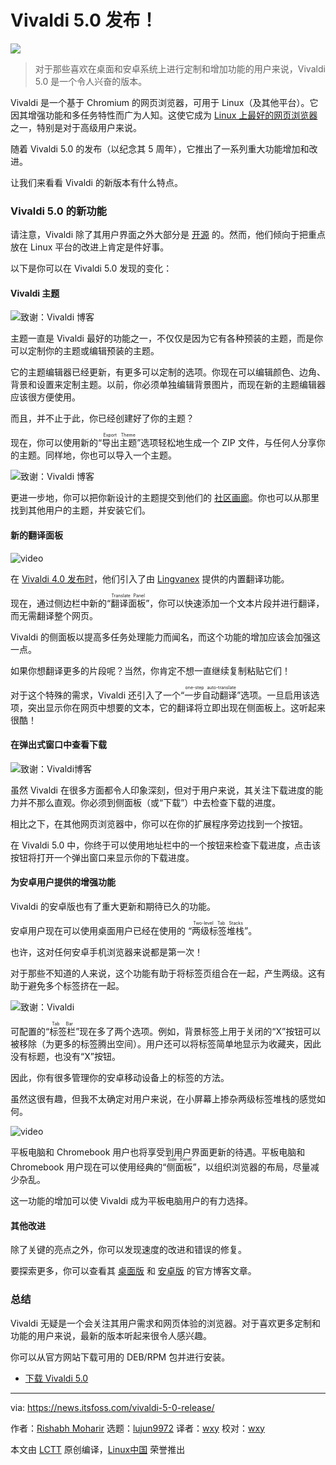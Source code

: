 [#]: subject: "Vivaldi 5.0 Brings Two-Level Tabs to Android & Adds New Features for Desktop"
[#]: via: "https://news.itsfoss.com/vivaldi-5-0-release/"
[#]: author: "Rishabh Moharir https://news.itsfoss.com/author/rishabh/"
[#]: collector: "lujun9972"
[#]: translator: "wxy"
[#]: reviewer: "wxy"
[#]: publisher: " "
[#]: url: " "

Vivaldi 5.0 发布！
=====

![](https://i1.wp.com/news.itsfoss.com/wp-content/uploads/2021/12/vivaldi-5-0-ft.jpg?w=1200&ssl=1)

> 对于那些喜欢在桌面和安卓系统上进行定制和增加功能的用户来说，Vivaldi 5.0 是一个令人兴奋的版本。

Vivaldi 是一个基于 Chromium 的网页浏览器，可用于 Linux（及其他平台）。它因其增强功能和多任务特性而广为人知。这使它成为 [Linux 上最好的网页浏览器][1] 之一，特别是对于高级用户来说。

随着 Vivaldi 5.0 的发布（以纪念其 5 周年），它推出了一系列重大功能增加和改进。

让我们来看看 Vivaldi 的新版本有什么特点。

### Vivaldi 5.0 的新功能

请注意，Vivaldi 除了其用户界面之外大部分是 [开源][2] 的。然而，他们倾向于把重点放在 Linux 平台的改进上肯定是件好事。

以下是你可以在 Vivaldi 5.0 发现的变化：

#### Vivaldi 主题

![致谢：Vivaldi 博客][3]

主题一直是 Vivaldi 最好的功能之一，不仅仅是因为它有各种预装的主题，而是你可以定制你的主题或编辑预装的主题。

它的主题编辑器已经更新，有更多可以定制的选项。你现在可以编辑颜色、边角、背景和设置来定制主题。以前，你必须单独编辑背景图片，而现在新的主题编辑器应该很方便使用。

而且，并不止于此，你已经创建好了你的主题？

现在，你可以使用新的“<ruby>导出主题<rt>Export Theme</rt></ruby>”选项轻松地生成一个 ZIP 文件，与任何人分享你的主题。同样地，你也可以导入一个主题。

![致谢：Vivaldi 博客][12]

更进一步地，你可以把你新设计的主题提交到他们的 [社区画廊][4]。你也可以从那里找到其他用户的主题，并安装它们。

#### 新的翻译面板

![video][5]

在 [Vivaldi 4.0 发布时][6]，他们引入了由 [Lingvanex][7] 提供的内置翻译功能。

现在，通过侧边栏中新的“<ruby>翻译面板<rt>Translate Panel</rt></ruby>”，你可以快速添加一个文本片段并进行翻译，而无需翻译整个网页。

Vivaldi 的侧面板以提高多任务处理能力而闻名，而这个功能的增加应该会加强这一点。

如果你想翻译更多的片段呢？当然，你肯定不想一直继续复制粘贴它们！

对于这个特殊的需求，Vivaldi 还引入了一个“<ruby>一步自动翻译<rt>one-step auto-translate</rt></ruby>”选项。一旦启用该选项，突出显示你在网页中想要的文本，它的翻译将立即出现在侧面板上。这听起来很酷！

#### 在弹出式窗口中查看下载

![致谢：Vivaldi博客][13]

虽然 Vivaldi 在很多方面都令人印象深刻，但对于用户来说，其关注下载进度的能力并不那么直观。你必须到侧面板（或“下载”）中去检查下载的进度。

相比之下，在其他网页浏览器中，你可以在你的扩展程序旁边找到一个按钮。

在 Vivaldi 5.0 中，你终于可以使用地址栏中的一个按钮来检查下载进度，点击该按钮将打开一个弹出窗口来显示你的下载进度。

#### 为安卓用户提供的增强功能

Vivaldi 的安卓版也有了重大更新和期待已久的功能。

安卓用户现在可以使用桌面用户已经在使用的 “<ruby>两级标签堆栈<rt>Two-level Tab Stacks</rt></ruby>”。

也许，这对任何安卓手机浏览器来说都是第一次！

对于那些不知道的人来说，这个功能有助于将标签页组合在一起，产生两级。这有助于避免多个标签挤在一起。

![致谢：Vivaldi][14]

可配置的“<ruby>标签栏<rt>Tab Bar</rt></ruby>”现在多了两个选项。例如，背景标签上用于关闭的“X”按钮可以被移除（为更多的标签腾出空间）。用户还可以将标签简单地显示为收藏夹，因此没有标题，也没有“X”按钮。

因此，你有很多管理你的安卓移动设备上的标签的方法。

虽然这很有趣，但我不太确定对用户来说，在小屏幕上掺杂两级标签堆栈的感觉如何。

![video][8]

平板电脑和 Chromebook 用户也将享受到用户界面更新的待遇。平板电脑和 Chromebook 用户现在可以使用经典的“<ruby>侧面板<rt>Side Panel</rt></ruby>”，以组织浏览器的布局，尽量减少杂乱。

这一功能的增加可以使 Vivaldi 成为平板电脑用户的有力选择。

#### 其他改进

除了关键的亮点之外，你可以发现速度的改进和错误的修复。

要探索更多，你可以查看其 [桌面版][9] 和 [安卓版][10] 的官方博客文章。

### 总结

Vivaldi 无疑是一个会关注其用户需求和网页体验的浏览器。对于喜欢更多定制和功能的用户来说，最新的版本听起来很令人感兴趣。

你可以从官方网站下载可用的 DEB/RPM 包并进行安装。

- [下载 Vivaldi 5.0][11]

--------------------------------------------------------------------------------

via: https://news.itsfoss.com/vivaldi-5-0-release/

作者：[Rishabh Moharir][a]
选题：[lujun9972][b]
译者：[wxy](https://github.com/wxy)
校对：[wxy](https://github.com/wxy)

本文由 [LCTT](https://github.com/LCTT/TranslateProject) 原创编译，[Linux中国](https://linux.cn/) 荣誉推出

[a]: https://news.itsfoss.com/author/rishabh/
[b]: https://github.com/lujun9972
[1]: https://itsfoss.com/best-browsers-ubuntu-linux/#:~:text=Mozilla%20Firefox&text=Firefox%20is%20the%20default%20web%20browser%20for%20most%20Linux%20distributions.
[2]: https://vivaldi.com/source/
[3]: https://i0.wp.com/news.itsfoss.com/wp-content/uploads/2021/12/Theme-v2_Editor.png?resize=1568%2C882&ssl=1
[4]: https://themes.vivaldi.net
[5]: https://youtu.be/Ydnds6GU_Lc
[6]: https://news.itsfoss.com/vivaldi-4-0-release/
[7]: https://lingvanex.com
[8]: https://youtu.be/wujcMAdd-tw
[9]: https://vivaldi.com/blog/vivaldi-5-0-desktop-themes-translate-panel/
[10]: https://vivaldi.com/blog/vivaldi-on-android-gets-worlds-first-two-rows-of-mobile-browser-tabs/
[11]: https://vivaldi.com/download/
[12]: https://i2.wp.com/news.itsfoss.com/wp-content/uploads/2021/12/vivaldi-5-export.png?resize=1568%2C882&ssl=1
[13]: https://i2.wp.com/news.itsfoss.com/wp-content/uploads/2021/12/Download-popup.png?resize=1568%2C882&ssl=1
[14]: https://i1.wp.com/news.itsfoss.com/wp-content/uploads/2021/12/android_double-line-tab-stack-new-blog.png?resize=1568%2C882&ssl=1